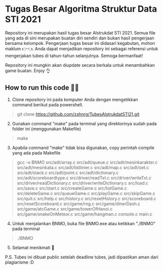 # Tugas Besar Algoritma Struktur Data STI 2021
Repository ini merupakan hasil tugas besar Alstrukdat STI 2021. Semua file yang ada di sini merupakan buatan diri sendiri dan bukan hasil pengerjaan bersama kelompok. Pengerjaan tugas besar ini didasari kegabutan, mohon maklum 👉👈. Anda dapat menjadikan repository ini sebagai referensi untuk mengerjakan tubes di tahun-tahun selanjutnya. Semoga bermanfaat!

Repository ini mungkin akan diupdate secara berkala untuk menambahkan game buatan. Enjoy 👌

## How to run this code 🏃‍♂️
1. Clone repository ini pada komputer Anda dengan mengetikkan command berikut pada powershell.
> git clone https://github.com/zshnrg/TubesAlstrukdatSTI21.git
2. Gunakan command "make" pada terminal yang direktorinya sudah pada folder ini (menggunakan Makefile)
> make
3. Apabila command "make" tidak bisa digunakan, copy perintah compile yang ada pada Makefile
>  gcc -o BNMO src/adt/array.c src/adt/queue.c src/adt/mesinkarakter.c src/adt/mesinkata.c src/adt/listlinier.c src/adt/map.c src/adt/set.c src/adt/stack.c src/adt/point.c src/adt/dictionary.c src/adt/scoreboardtype.c src/driver/readTxt.c src/driver/writeTxt.c src/driver/readDictionary.c src/driver/writeDictionary.c src/load.c src/save.c src/start.c src/createGame.c src/listGame.c src/deleteGame.c src/queueGame.c src/playGame.c src/skipGame.c src/quit.c src/help.c src/history.c src/resetHistory.c src/scoreboard.c src/resetScoreboard.c src/game/rng.c src/game/dinerDash.c src/game/atcGame.c src/game/towerOfHanoi.c src/game/snakeOnMeteor.c src/game/hangman.c console.c main.c
4. Untuk menjalankan BNMO, buka file BNMO.exe atau ketikkan "./BNMO" pada terminal
> ./BNMO
5. Selamat menikmati 🥂

P.S. Tubes ini dibuat public setelah deadline tubes, jadi dipastikan aman dari plagiarisme :D
